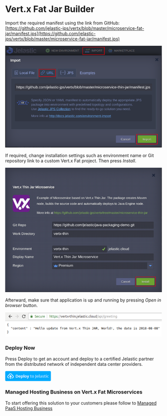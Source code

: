 # Vert.x Fat Jar Builder

Import the required manifest using the link from GitHub:
[https://github.com/jelastic-jps/vertx/blob/master/microservice-fat-jar/manifest.jps](https://github.com/jelastic-jps/vertx/blob/master/microservice-fat-jar/manifest.jps)

![import manifest](../images/import-thin.png)

If required, change installation settings such as environment name or Git repository link to a custom Vert.x Fat project. Then press *Install*.

![install](../images/install-thin.png)

Afterward, make sure that application is up and running by pressing *Open in browser* button. 

![application](../images/application-thin.png) 

### Deploy Now

Press Deploy to get an account and deploy to a certified Jelastic partner from the distributed network of independent data center providers.

[![deploy](../images/deploy-to-jelastic.png)](https://jelastic.com/install-application/?manifest=https://raw.githubusercontent.com/jelastic-jps/vertx/master/microservice-thin-jar/manifest.jps)

### Managed Hosting Business on Vert.x Fat Microservices

To start offering this solution to your customers please follow to [Managed PaaS Hosting Business](https://jelastic.com/apaas/) 
